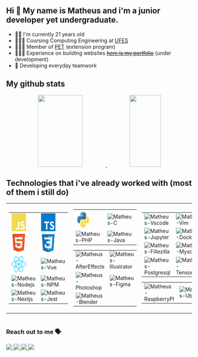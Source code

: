 ## Hi 👋 My name is Matheus and i'm a junior developer yet undergraduate.

- 🧑🏻 I'm currently 21 years old
- 🧑🏻‍💻 Coursing Computing Engineering at [UFES](https://www.ufes.br/)
- 🧑🏻‍🏫 Member of [PET](https://pet.inf.ufes.br/) (extension program)
- 🧑🏻‍🔧 Experience on building websites <s>[here is my portfolio]()</s> (under development)
- 👥 Developing everyday teamwork

## My github stats
<div align="center">
  <a href="https://github.com/matheusschreiber">
  <img width="49%" height="195px" src="https://github-readme-stats.vercel.app/api?username=matheusschreiber&show_icons=true&count_private=true&include_all_commits=true&hide_border=true&title_color=a954d6&icon_color=a954d6&text_color=a954d6&bg_color=ffffff00"/> 
  <img width="41%" height="195px" src="https://github-readme-stats.vercel.app/api/top-langs/?username=matheusschreiber&layout=compact&langs_count=8&hide_border=true&title_color=a954d6&text_color=a954d6&bg_color=ffffff00" />
<a/>
</div>


## Technologies that i've already worked with (most of them i still do)

<table style="line-stroke:0px" align="center">
  <tr>
    <td>
      <table>
      <tr>
        <td><img align="center" alt="Matheus-Js" height="50" width="40" src="https://raw.githubusercontent.com/devicons/devicon/master/icons/javascript/javascript-plain.svg"/></td>
        <td><img align="center" alt="Matheus-Ts" height="50" width="40" src="https://raw.githubusercontent.com/devicons/devicon/master/icons/typescript/typescript-plain.svg"/></td>
      </tr>
      <tr>
        <td><img aligns="center" alt="Matheus-HTML" height="50" width="40" src="https://raw.githubusercontent.com/devicons/devicon/master/icons/html5/html5-original.svg"/></td>
        <td><img align="center" alt="Matheus-CSS" height="50" width="40" src="https://raw.githubusercontent.com/devicons/devicon/master/icons/css3/css3-original.svg"/></td>
      </tr>
      <tr>
        <td><img align="center" alt="Matheus-React" height="50" width="40" src="https://raw.githubusercontent.com/devicons/devicon/master/icons/react/react-original.svg"/></td>
        <td><img align="center" alt="Matheus-Vue" height="50" width="40" src="https://cdn.jsdelivr.net/gh/devicons/devicon/icons/vuejs/vuejs-original.svg"/></td>
      </tr>
      <tr>
        <td><img align="center" alt="Matheus-Nodejs" height="50" width="40" src="https://cdn.jsdelivr.net/gh/devicons/devicon/icons/nodejs/nodejs-original.svg" /></td>
        <td><img align="center" alt="Matheus-NPM" height="50" width="40" src="https://cdn.jsdelivr.net/gh/devicons/devicon/icons/npm/npm-original-wordmark.svg" /></td>
      </tr>
      <tr>
        <td><img align="center" alt="Matheus-Nextjs" height="50" width="40" src="https://cdn.jsdelivr.net/gh/devicons/devicon/icons/nextjs/nextjs-original.svg" /></td>
        <td><img align="center" alt="Matheus-Jest" height="50" width="40" src="https://cdn.jsdelivr.net/gh/devicons/devicon/icons/jest/jest-plain.svg" /></td>
      </tr>
    </table>
  </td>
  <td>
    <table>
      <tr>
        <td><img align="center" alt="Matheus-Python" height="50" width="40" src="https://raw.githubusercontent.com/devicons/devicon/master/icons/python/python-original.svg"/></td>
        <td><img align="center" alt="Matheus-C" height="50" width="40" src="https://cdn.jsdelivr.net/gh/devicons/devicon/icons/c/c-original.svg"/></td>
      </tr>
      <tr>
        <td><img align="center" alt="Matheus-PHP" height="50" width="40" src="https://cdn.jsdelivr.net/gh/devicons/devicon/icons/php/php-original.svg"/></td>
        <td><img align="center" alt="Matheus-Java" height="50" width="40" src="https://cdn.jsdelivr.net/gh/devicons/devicon/icons/java/java-original.svg"/></td>
      </tr>
    </table>
    <table>
      <tr>
        <td><img align="center" alt="Matheus-AfterEffects" height="50" width="40" src="https://cdn.jsdelivr.net/gh/devicons/devicon/icons/aftereffects/aftereffects-original.svg"/></td>
        <td><img align="center" alt="Matheus-Illustrator" height="50" width="40" src="https://cdn.jsdelivr.net/gh/devicons/devicon/icons/illustrator/illustrator-line.svg" /></td>
      </tr>
      <tr>
        <td><img align="center" alt="Matheus-Photoshop" height="50" width="40" src="https://cdn.jsdelivr.net/gh/devicons/devicon/icons/photoshop/photoshop-line.svg" /></td>
        <td><img align="center" alt="Matheus-Figma" height="50" width="40" src="https://cdn.jsdelivr.net/gh/devicons/devicon/icons/figma/figma-original.svg" /></td>
      </tr>
      <tr>
        <td><img align="center" alt="Matheus-Blender" height="50" width="40" src="https://cdn.jsdelivr.net/gh/devicons/devicon/icons/blender/blender-original.svg" /></td>
      </tr>
    </table>
  </td>
  <td>
    <table>
      <tr>
        <td><img align="center" alt="Matheus-Vscode" height="50" width="40" src="https://cdn.jsdelivr.net/gh/devicons/devicon/icons/vscode/vscode-original.svg" /></td>
        <td><img align="center" alt="Matheus-Vim" height="50" width="40" src="https://cdn.jsdelivr.net/gh/devicons/devicon/icons/vim/vim-original.svg" /></td>
      </tr>
      <tr>
        <td><img align="center" alt="Matheus-Jupyter" height="50" width="40" src="https://cdn.jsdelivr.net/gh/devicons/devicon/icons/jupyter/jupyter-original.svg" /></td>
        <td><img align="center" alt="Matheus-Docker" height="50" width="40" src="https://cdn.jsdelivr.net/gh/devicons/devicon/icons/docker/docker-original.svg" /></td>
      </tr>
      <tr>
        <td><img align="center" alt="Matheus-Fillezilla" height="50" width="40" src="https://cdn.jsdelivr.net/gh/devicons/devicon/icons/filezilla/filezilla-plain.svg" /></td>
        <td><img align="center" alt="Matheus-Mysql" height="50" width="40" src="https://cdn.jsdelivr.net/gh/devicons/devicon/icons/mysql/mysql-original.svg" /></td>
      </tr>
      <tr>
        <td><img align="center" alt="Matheus-Postgresql" height="50" width="40" src="https://cdn.jsdelivr.net/gh/devicons/devicon/icons/postgresql/postgresql-original.svg" /></td>
        <td><img align="center" alt="Matheus-Tensorflow" height="50" width="40" src="https://cdn.jsdelivr.net/gh/devicons/devicon/icons/tensorflow/tensorflow-original.svg" /></td>
      </tr>
    </table>
    <table>
      <tr>
        <td><img align="center" alt="Matheus-RaspberryPI" height="50" width="40" src="https://cdn.jsdelivr.net/gh/devicons/devicon/icons/raspberrypi/raspberrypi-original.svg" /></td>
        <td><img align="center" alt="Matheus-Ubuntu" height="50" width="40" src="https://cdn.jsdelivr.net/gh/devicons/devicon/icons/ubuntu/ubuntu-plain.svg" /></td>
      </tr>
    </table>
</table>

#

### Reach out to me 🗣

<div>
  <a href="https://www.linkedin.com/in/matheus-schreiber-49472321a/">
  <img src="https://img.shields.io/badge/Linkedin-0A66C2?&logo=linkedin&style=flat-square&logoColor=white" target="_blank">
  </a>
  <a href="https://www.instagram.com/schreiber_matheus/">
  <img src="https://img.shields.io/badge/Instagram-FF3882?&logo=instagram&style=flat-square&logoColor=white" target="_blank">
  </a>
  <a href="https://mailto:matheusmeier.sch2341@gmail.com">
  <img src="https://img.shields.io/badge/Gmail-EA4335?&logo=gmail&style=flat-square&logoColor=white" target="_blank">
  </a>
  <a href="https://discordapp.com/users/8444">
  <img src="https://img.shields.io/badge/Discord-404EED?&logo=discord&style=flat-square&logoColor=white" target="_blank">
  </a>
</div>

